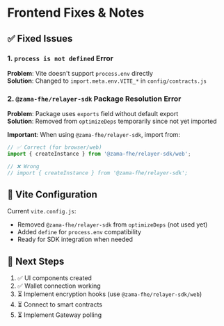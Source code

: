 # Frontend Fixes & Notes

## ✅ Fixed Issues

### 1. `process is not defined` Error
**Problem**: Vite doesn't support `process.env` directly  
**Solution**: Changed to `import.meta.env.VITE_*` in `config/contracts.js`

### 2. `@zama-fhe/relayer-sdk` Package Resolution Error
**Problem**: Package uses `exports` field without default export  
**Solution**: Removed from `optimizeDeps` temporarily since not yet imported

**Important**: When using `@zama-fhe/relayer-sdk`, import from:
```javascript
// ✅ Correct (for browser/web)
import { createInstance } from '@zama-fhe/relayer-sdk/web';

// ❌ Wrong
// import { createInstance } from '@zama-fhe/relayer-sdk';
```

## 🔧 Vite Configuration

Current `vite.config.js`:
- Removed `@zama-fhe/relayer-sdk` from `optimizeDeps` (not used yet)
- Added `define` for `process.env` compatibility
- Ready for SDK integration when needed

## 📝 Next Steps

1. ✅ UI components created
2. ✅ Wallet connection working
3. ⏳ Implement encryption hooks (use `@zama-fhe/relayer-sdk/web`)
4. ⏳ Connect to smart contracts
5. ⏳ Implement Gateway polling

